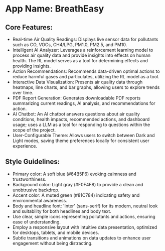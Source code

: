 # **App Name**: BreathEasy

## Core Features:

- Real-time Air Quality Readings: Displays live sensor data for pollutants such as CO, VOCs, CH4/LPG, PM1.0, PM2.5, and PM10.
- Intelligent AI Analyzer: Leverages a reinforcement learning model to process air quality data and provide insights into effects on human health. The RL model serves as a tool for determining effects and providing insights.
- Action Recommendations: Recommends data-driven optimal actions to reduce harmful gases and particulates, utilizing the RL model as a tool.
- Interactive Data Visualization: Presents air quality data through heatmaps, line charts, and bar graphs, allowing users to explore trends over time.
- PDF Report Generation: Generates downloadable PDF reports summarizing current readings, AI analysis, and recommendations for action.
- AI Chatbot: An AI chatbot answers questions about air quality conditions, health impacts, recommended actions, and dashboard usage; uses a LLM as a tool for responding to questions within the scope of the project.
- User-Configurable Theme: Allows users to switch between Dark and Light modes, saving theme preferences locally for consistent user experience.

## Style Guidelines:

- Primary color: A soft blue (#64B5F6) evoking calmness and trustworthiness.
- Background color: Light gray (#F0F4F8) to provide a clean and unobtrusive backdrop.
- Accent color: A muted green (#81C784) indicating safety and environmental awareness.
- Body and headline font: 'Inter' (sans-serif) for its modern, neutral look and suitability for both headlines and body text.
- Use clear, simple icons representing pollutants and actions, ensuring ease of understanding.
- Employ a responsive layout with intuitive data presentation, optimized for desktops, tablets, and mobile devices.
- Subtle transitions and animations on data updates to enhance user engagement without being distracting.